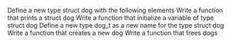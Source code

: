 Define a new type struct dog with the following elements
Write a function that prints a struct dog
Write a function that initialize a variable of type struct dog
Define a new type dog_t as a new name for the type struct dog
Write a function that creates a new dog
Write a function that frees dogs
